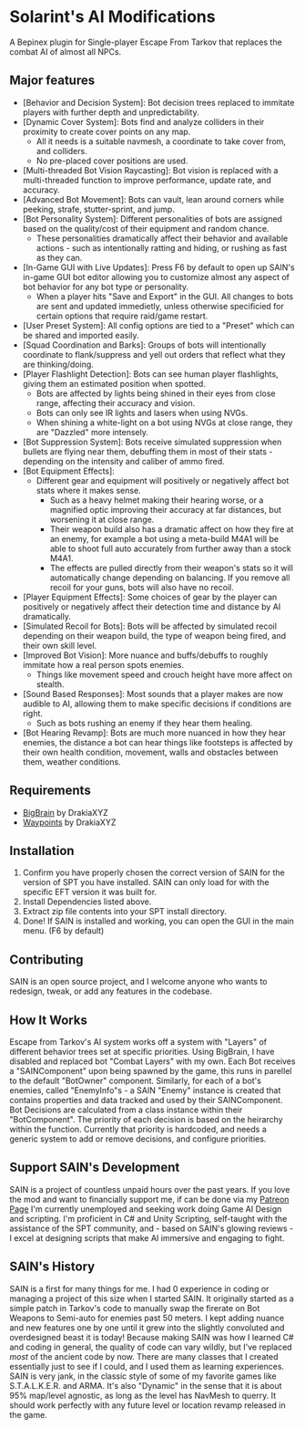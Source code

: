 # Solarint's AI Modifications

A Bepinex plugin for Single-player Escape From Tarkov that replaces the combat AI of almost all NPCs.

## Major features

- [Behavior and Decision System]: Bot decision trees replaced to immitate players with further depth and unpredictability.
- [Dynamic Cover System]: Bots find and analyze colliders in their proximity to create cover points on any map. 
	- All it needs is a suitable navmesh, a coordinate to take cover from, and colliders. 
	- No pre-placed cover positions are used. 
- [Multi-threaded Bot Vision Raycasting]: Bot vision is replaced with a multi-threaded function to improve performance, update rate, and accuracy. 
- [Advanced Bot Movement]: Bots can vault, lean around corners while peeking, strafe, stutter-sprint, and jump. 
- [Bot Personality System]: Different personalities of bots are assigned based on the quality/cost of their equipment and random chance. 
	- These personalities dramatically affect their behavior and available actions - such as intentionally ratting and hiding, or rushing as fast as they can.
- [In-Game GUI with Live Updates]: Press F6 by default to open up SAIN's in-game GUI bot editor allowing you to customize almost any aspect of bot behavior for any bot type or personality.
	- When a player hits "Save and Export" in the GUI. All changes to bots are sent and updated immedietly, unless otherwise specificied for certain options that require raid/game restart.
- [User Preset System]: All config options are tied to a "Preset" which can be shared and imported easily.
- [Squad Coordination and Barks]: Groups of bots will intentionally coordinate to flank/suppress and yell out orders that reflect what they are thinking/doing. 
- [Player Flashlight Detection]: Bots can see human player flashlights, giving them an estimated position when spotted. 
	- Bots are affected by lights being shined in their eyes from close range, affecting their accuracy and vision.
	- Bots can only see IR lights and lasers when using NVGs.
	- When shining a white-light on a bot using NVGs at close range, they are "Dazzled" more intensely.
- [Bot Suppression System]: Bots receive simulated suppression when bullets are flying near them, debuffing them in most of their stats - depending on the intensity and caliber of ammo fired.
- [Bot Equipment Effects]: 
	- Different gear and equipment will positively or negatively affect bot stats where it makes sense. 
		- Such as a heavy helmet making their hearing worse, or a magnified optic improving their accuracy at far distances, but worsening it at close range.
		- Their weapon build also has a dramatic affect on how they fire at an enemy, for example a bot using a meta-build M4A1 will be able to shoot full auto accurately from further away than a stock M4A1.
		- The effects are pulled directly from their weapon's stats so it will automatically change depending on balancing. If you remove all recoil for your guns, bots will also have no recoil.
- [Player Equipment Effects]: Some choices of gear by the player can positively or negatively affect their detection time and distance by AI dramatically.
- [Simulated Recoil for Bots]: Bots will be affected by simulated recoil depending on their weapon build, the type of weapon being fired, and their own skill level.
- [Improved Bot Vision]: More nuance and buffs/debuffs to roughly immitate how a real person spots enemies.
	- Things like movement speed and crouch height have more affect on stealth.
- [Sound Based Responses]: Most sounds that a player makes are now audible to AI, allowing them to make specific decisions if conditions are right.
	- Such as bots rushing an enemy if they hear them healing.
- [Bot Hearing Revamp]: Bots are much more nuanced in how they hear enemies, the distance a bot can hear things like footsteps is affected by their own health condition, movement, walls and obstacles between them, weather conditions.

## Requirements
- [BigBrain](https://hub.sp-tarkov.com/files/file/1219-bigbrain/) by DrakiaXYZ
- [Waypoints](https://hub.sp-tarkov.com/files/file/1119-waypoints-expanded-navmesh/) by DrakiaXYZ

## Installation
1. Confirm you have properly chosen the correct version of SAIN for the version of SPT you have installed. SAIN can only load for with the specific EFT version it was built for.
2. Install Dependencies listed above.
3. Extract zip file contents into your SPT install directory.
4. Done! If SAIN is installed and working, you can open the GUI in the main menu. (F6 by default)

## Contributing
SAIN is an open source project, and I welcome anyone who wants to redesign, tweak, or add any features in the codebase.

## How It Works
Escape from Tarkov's AI system works off a system with "Layers" of different behavior trees set at specific priorities. Using BigBrain, I have disabled and replaced bot "Combat Layers" with my own.
Each Bot receives a "SAINComponent" upon being spawned by the game, this runs in parellel to the default "BotOwner" component.
Similarly, for each of a bot's enemies, called "EnemyInfo"s - a SAIN "Enemy" instance is created that contains properties and data tracked and used by their SAINComponent. 
Bot Decisions are calculated from a class instance within their "BotComponent". The priority of each decision is based on the heirarchy within the function. Currently that priority is hardcoded, and needs a generic system to add or remove decisions, and configure priorities.

## Support SAIN's Development
SAIN is a project of countless unpaid hours over the past years. 
If you love the mod and want to financially support me, if can be done via my [Patreon Page](https://www.patreon.com/c/Solarint)
I'm currently unemployed and seeking work doing Game AI Design and scripting. 
I'm proficient in C# and Unity Scripting, self-taught with the assistance of the SPT community, and - based on SAIN's glowing reviews - I excel at designing scripts that make AI immersive and engaging to fight.

## SAIN's History
SAIN is a first for many things for me. 
I had 0 experience in coding or managing a project of this size when I started SAIN. 
It originally started as a simple patch in Tarkov's code to manually swap the firerate on Bot Weapons to Semi-auto for enemies past 50 meters.
I kept adding nuance and new features one by one until it grew into the slightly convoluted and overdesigned beast it is today!
Because making SAIN was how I learned C# and coding in general, the quality of code can vary wildly, but I've replaced *most* of the ancient code by now.
There are many classes that I created essentially just to see if I could, and I used them as learning experiences. 
SAIN is very jank, in the classic style of some of my favorite games like S.T.A.L.K.E.R. and ARMA.
It's also "Dynamic" in the sense that it is about 95% map/level agnostic, as long as the level has NavMesh to querry. 
It should work perfectly with any future level or location revamp released in the game.
